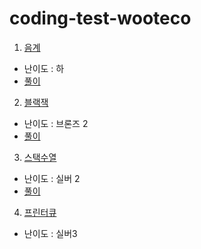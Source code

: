# coding-test-wooteco

1. [음계](https://www.acmicpc.net/problem/2920)

- 난이도 : 하
- [풀이](https://github.com/splitCoding/coding-test-wooteco/commit/dc646e59f92a0a13913051d30f92fa1bfe87e2b2)

2. [블랙잭](https://www.acmicpc.net/problem/2798)

- 난이도 : 브론즈 2
- [풀이](https://github.com/splitCoding/coding-test-wooteco/commit/fee74d114e38d5ef8af9b3a1344e38e2deab9feb)

3. [스택수열](https://www.acmicpc.net/problem/1874)

- 난이도 : 실버 2
- [풀이](https://github.com/splitCoding/coding-test-wooteco/commit/b59c57e30f19d7d5fea4dbad50e9800ca353e3c2)

4. [프린터큐](https://www.acmicpc.net/problem/1966)

- 난이도 : 실버3
